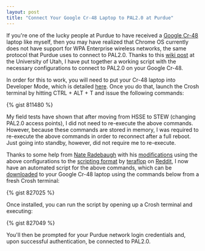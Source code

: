 ```yaml
---
layout: post
title: "Connect Your Google Cr-48 Laptop to PAL2.0 at Purdue"
---
```


If you're one of the lucky people at Purdue to have received a [Google Cr-48](http://www.google.com/chromeos/pilot-program-cr48.html) laptop like myself, then you may have realized that Chrome OS currently does not have support for WPA Enterprise wireless networks, the same protocol that Purdue uses to connect to PAL2.0\. Thanks to this [wiki post](https://wiki.utah.edu/confluence/display/~u0226271/UConnect+on+Chrome+OS) at the University of Utah, I have put together a working script with the necessary configurations to connect to PAL2.0 on your Google Cr-48.

In order for this to work, you will need to put your Cr-48 laptop into Developer Mode, which is detailed [here](http://www.chromium.org/chromium-os/developer-information-for-chrome-os-devices/cr-48-chrome-notebook-developer-information). Once you do that, launch the Crosh terminal by hitting CTRL + ALT + T and issue the following commands:

{% gist 811480 %}

My field tests have shown that after moving from HSSE to STEW (changing PAL2.0 access points), I did not need to re-execute the above commands. However, because these commands are stored in memory, I was required to re-execute the above commands in order to reconnect after a full reboot. Just going into standby, however, did not require me to re-execute.

Thanks to some help from [Nate Radebaugh](http://naterad.com/) with his [modifications](http://pastebin.com/3zhLb8qw) using the above configurations to the [scripting format](http://pastebin.com/G3ta4zsa) by [teraflop](http://www.reddit.com/user/teraflop) on [Reddit](http://www.reddit.com/r/CR48/comments/fcxhw/any_workarounds_for_wpa2_with_certificate/), I now have an automated script for the above commands, which can be [downloaded](http://pastebin.com/3zhLb8qw) to your Google Cr-48 laptop using the commands below from a fresh Crosh terminal:

{% gist 827025 %}

Once installed, you can run the script by opening up a Crosh terminal and executing:

{% gist 827049 %}

You'll then be prompted for your Purdue network login credentials and, upon successful authentication, be connected to PAL2.0.
